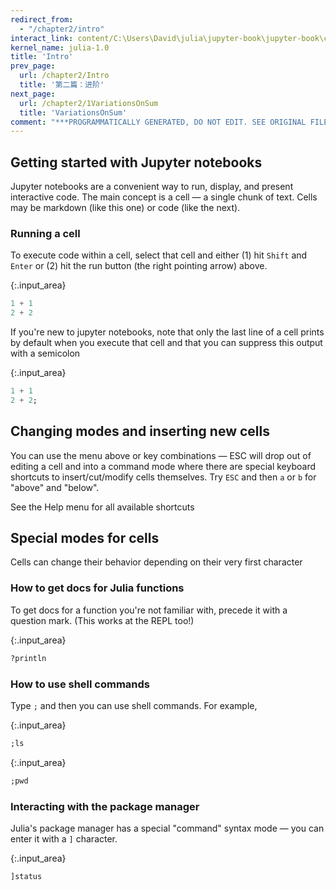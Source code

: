 ```yaml
---
redirect_from:
  - "/chapter2/intro"
interact_link: content/C:\Users\David\julia\jupyter-book\jupyter-book\content\chapter2/Intro.ipynb
kernel_name: julia-1.0
title: 'Intro'
prev_page:
  url: /chapter2/Intro
  title: '第二篇：进阶'
next_page:
  url: /chapter2/1VariationsOnSum
  title: 'VariationsOnSum'
comment: "***PROGRAMMATICALLY GENERATED, DO NOT EDIT. SEE ORIGINAL FILES IN /content***"
---
```


## Getting started with Jupyter notebooks

Jupyter notebooks are a convenient way to run, display, and present interactive code. The main concept is a cell — a single chunk of text. Cells may be markdown (like this one) or code (like the next).

### Running a cell
To execute code within a cell, select that cell and either (1) hit `Shift` and `Enter` or (2) hit the run button (the right pointing arrow) above.



{:.input_area}
```julia
1 + 1
2 + 2
```


If you're new to jupyter notebooks, note that only the last line of a cell prints by default when you execute that cell and that you can suppress this output with a semicolon



{:.input_area}
```julia
1 + 1
2 + 2;
```


## Changing modes and inserting new cells

You can use the menu above or key combinations — ESC will drop out of editing a cell and into a command mode where there are special keyboard shortcuts to insert/cut/modify cells themselves. Try `ESC` and then `a` or `b` for "above" and "below".

See the Help menu for all available shortcuts

## Special modes for cells

Cells can change their behavior depending on their very first character

### How to get docs for Julia functions

To get docs for a function you're not familiar with, precede it with a question mark. (This works at the REPL too!)



{:.input_area}
```julia
?println
```


### How to use shell commands

Type `;` and then you can use shell commands. For example,



{:.input_area}
```julia
;ls
```




{:.input_area}
```julia
;pwd
```


### Interacting with the package manager

Julia's package manager has a special "command" syntax mode — you can enter it with a `]` character.



{:.input_area}
```julia
]status
```

